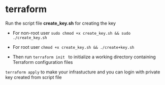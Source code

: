 # terraform
Run the script file **create_key.sh** for creating the key
* For non-root user
`sudo chmod +x create_key.sh && sudo ./create_key.sh`
* For root user
`chmod +x create_key.sh && ./create+key.sh`

* Then run `terraform init ` to initialize a working directory containing Terraform configuration files 

`terraform apply` to make your infrastucture
and you can login with private key created from script file

